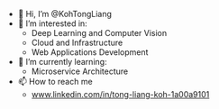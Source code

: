 - 👋 Hi, I’m @KohTongLiang
- 👀 I’m interested in:
  - Deep Learning and Computer Vision
  - Cloud and Infrastructure
  - Web Applications Development
- 🌱 I’m currently learning:
  - Microservice Architecture
- 📫 How to reach me
  - www.linkedin.com/in/tong-liang-koh-1a00a9101

<!---
KohTongLiang/KohTongLiang is a ✨ special ✨ repository because its `README.md` (this file) appears on your GitHub profile.
You can click the Preview link to take a look at your changes.
--->

